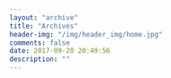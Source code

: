 ```yaml
---
layout: "archive"
title: "Archives"
header-img: "/img/header_img/home.jpg"
comments: false
date: 2017-09-20 20:49:56
description: ""
---
```

